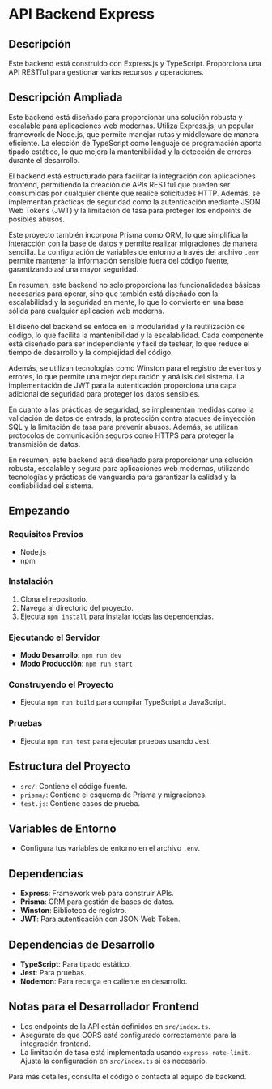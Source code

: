 # API Backend Express

## Descripción
Este backend está construido con Express.js y TypeScript. Proporciona una API RESTful para gestionar varios recursos y operaciones.

## Descripción Ampliada
Este backend está diseñado para proporcionar una solución robusta y escalable para aplicaciones web modernas. Utiliza Express.js, un popular framework de Node.js, que permite manejar rutas y middleware de manera eficiente. La elección de TypeScript como lenguaje de programación aporta tipado estático, lo que mejora la mantenibilidad y la detección de errores durante el desarrollo.

El backend está estructurado para facilitar la integración con aplicaciones frontend, permitiendo la creación de APIs RESTful que pueden ser consumidas por cualquier cliente que realice solicitudes HTTP. Además, se implementan prácticas de seguridad como la autenticación mediante JSON Web Tokens (JWT) y la limitación de tasa para proteger los endpoints de posibles abusos.

Este proyecto también incorpora Prisma como ORM, lo que simplifica la interacción con la base de datos y permite realizar migraciones de manera sencilla. La configuración de variables de entorno a través del archivo `.env` permite mantener la información sensible fuera del código fuente, garantizando así una mayor seguridad.

En resumen, este backend no solo proporciona las funcionalidades básicas necesarias para operar, sino que también está diseñado con la escalabilidad y la seguridad en mente, lo que lo convierte en una base sólida para cualquier aplicación web moderna.

El diseño del backend se enfoca en la modularidad y la reutilización de código, lo que facilita la mantenibilidad y la escalabilidad. Cada componente está diseñado para ser independiente y fácil de testear, lo que reduce el tiempo de desarrollo y la complejidad del código.

Además, se utilizan tecnologías como Winston para el registro de eventos y errores, lo que permite una mejor depuración y análisis del sistema. La implementación de JWT para la autenticación proporciona una capa adicional de seguridad para proteger los datos sensibles.

En cuanto a las prácticas de seguridad, se implementan medidas como la validación de datos de entrada, la protección contra ataques de inyección SQL y la limitación de tasa para prevenir abusos. Además, se utilizan protocolos de comunicación seguros como HTTPS para proteger la transmisión de datos.

En resumen, este backend está diseñado para proporcionar una solución robusta, escalable y segura para aplicaciones web modernas, utilizando tecnologías y prácticas de vanguardia para garantizar la calidad y la confiabilidad del sistema.

## Empezando

### Requisitos Previos
- Node.js
- npm

### Instalación
1. Clona el repositorio.
2. Navega al directorio del proyecto.
3. Ejecuta `npm install` para instalar todas las dependencias.

### Ejecutando el Servidor
- **Modo Desarrollo**: `npm run dev`
- **Modo Producción**: `npm run start`

### Construyendo el Proyecto
- Ejecuta `npm run build` para compilar TypeScript a JavaScript.

### Pruebas
- Ejecuta `npm run test` para ejecutar pruebas usando Jest.

## Estructura del Proyecto
- `src/`: Contiene el código fuente.
- `prisma/`: Contiene el esquema de Prisma y migraciones.
- `test.js`: Contiene casos de prueba.

## Variables de Entorno
- Configura tus variables de entorno en el archivo `.env`.

## Dependencias
- **Express**: Framework web para construir APIs.
- **Prisma**: ORM para gestión de bases de datos.
- **Winston**: Biblioteca de registro.
- **JWT**: Para autenticación con JSON Web Token.

## Dependencias de Desarrollo
- **TypeScript**: Para tipado estático.
- **Jest**: Para pruebas.
- **Nodemon**: Para recarga en caliente en desarrollo.

## Notas para el Desarrollador Frontend
- Los endpoints de la API están definidos en `src/index.ts`.
- Asegúrate de que CORS esté configurado correctamente para la integración frontend.
- La limitación de tasa está implementada usando `express-rate-limit`. Ajusta la configuración en `src/index.ts` si es necesario.

Para más detalles, consulta el código o contacta al equipo de backend.
